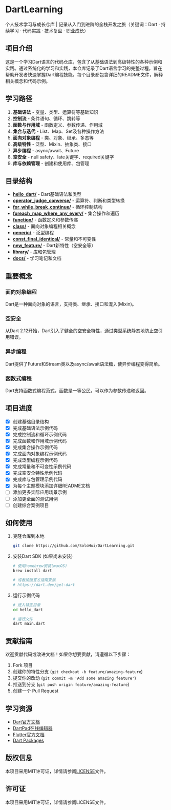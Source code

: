 # DartLearning

个人技术学习与成长仓库 | 记录从入门到进阶的全栈开发之旅（关键词：Dart · 持续学习 · 代码实践 · 技术复盘 · 职业成长）

## 项目介绍

这是一个学习Dart语言的代码仓库，包含了从基础语法到高级特性的各种示例和实践。通过系统化的学习和实践，本仓库记录了Dart语言学习的完整过程，旨在帮助开发者快速掌握Dart编程技能。每个目录都包含详细的README文件，解释相关概念和代码示例。

## 学习路径

1. **基础语法** - 变量、类型、运算符等基础知识
2. **控制流** - 条件语句、循环、跳转等
3. **函数与作用域** - 函数定义、参数传递、作用域
4. **集合与迭代** - List、Map、Set及各种操作方法
5. **面向对象编程** - 类、对象、继承、多态等
6. **高级特性** - 泛型、Mixin、抽象类、接口
7. **异步编程** - async/await、Future
8. **空安全** - null safety、late关键字、required关键字
9. **库与依赖管理** - 创建和使用库、包管理

## 目录结构

- **[hello_dart/](./hello_dart/)** - Dart基础语法和类型
- **[operator_judge_converse/](./operator_judge_converse/)** - 运算符、判断和类型转换
- **[for_while_break_continue/](./for_while_break_continue/)** - 循环控制结构
- **[foreach_map_where_any_every/](./foreach_map_where_any_every/)** - 集合操作和遍历
- **[function/](./function/)** - 函数定义和参数传递
- **[class/](./class/)** - 面向对象编程相关概念
- **[generic/](./generic/)** - 泛型编程
- **[const_final_identical/](./const_final_identical/)** - 常量和不可变性
- **[new_feature/](./new_feature/)** - Dart新特性（空安全等）
- **[library/](./library/)** - 库和包管理
- **[docs/](./docs/)** - 学习笔记和文档

## 重要概念

### 面向对象编程

Dart是一种面向对象的语言，支持类、继承、接口和混入(Mixin)。

### 空安全

从Dart 2.12开始，Dart引入了健全的空安全特性，通过类型系统静态地防止空引用错误。

### 异步编程

Dart提供了Future和Stream类以及async/await语法糖，使异步编程变得简单。

### 函数式编程

Dart支持函数式编程范式，函数是一等公民，可以作为参数传递和返回。

## 项目进度

- [x] 创建基础目录结构
- [x] 完成基础语法示例代码
- [x] 完成控制流和循环示例代码
- [x] 完成函数和作用域示例代码
- [x] 完成集合操作示例代码
- [x] 完成面向对象编程示例代码
- [x] 完成泛型编程示例代码
- [x] 完成常量和不可变性示例代码
- [x] 完成空安全特性示例代码
- [x] 完成库与包管理示例代码
- [x] 为每个主题模块添加详细README文档
- [ ] 添加更多实际应用场景示例
- [ ] 添加更全面的测试用例
- [ ] 创建综合案例项目

## 如何使用

1. 克隆仓库到本地

   ```bash
   git clone https://github.com/SoloHui/DartLearning.git
   ```

2. 安装Dart SDK (如果尚未安装)

   ```bash
   # 使用homebrew安装(macOS)
   brew install dart
   
   # 或者按照官方指南安装
   # https://dart.dev/get-dart
   ```

3. 运行示例代码

   ```bash
   # 进入特定目录
   cd hello_dart
   
   # 运行文件
   dart main.dart
   ```

## 贡献指南

欢迎贡献代码或改进文档！如果你想要贡献，请遵循以下步骤：

1. Fork 项目
2. 创建你的特性分支 (`git checkout -b feature/amazing-feature`)
3. 提交你的改动 (`git commit -m 'Add some amazing feature'`)
4. 推送到分支 (`git push origin feature/amazing-feature`)
5. 创建一个 Pull Request

## 学习资源

- [Dart官方文档](https://dart.dev/guides)
- [DartPad在线编辑器](https://dartpad.dev/)
- [Flutter官方文档](https://flutter.dev/docs)
- [Dart Packages](https://pub.dev/)

## 版权信息

本项目采用MIT许可证，详情请参阅[LICENSE](./LICENSE)文件。

## 许可证

本项目采用MIT许可证，详情请参阅LICENSE文件。
